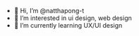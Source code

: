 - 👋 Hi, I’m @natthapong-t
- 👀 I’m interested in ui design, web design
- 🌱 I’m currently learning UX/UI design
<!---
natthapong-t/natthapong-t is a ✨ special ✨ repository because its `README.md` (this file) appears on your GitHub profile.
You can click the Preview link to take a look at your changes.
--->
